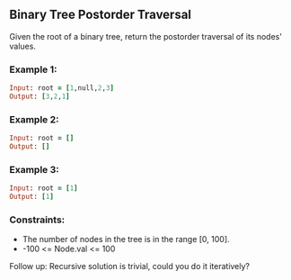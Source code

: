 ## Binary Tree Postorder Traversal

Given the root of a binary tree, return the postorder traversal of its nodes' values.

### Example 1:
```ruby
Input: root = [1,null,2,3]
Output: [3,2,1]
```
### Example 2:
```ruby
Input: root = []
Output: []
```
### Example 3:
```ruby
Input: root = [1]
Output: [1]
```
### Constraints:

- The number of nodes in the tree is in the range [0, 100].
- -100 <= Node.val <= 100

Follow up: Recursive solution is trivial, could you do it iteratively?